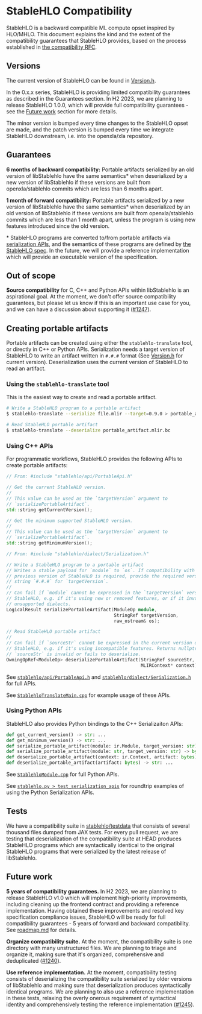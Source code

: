 # StableHLO Compatibility

StableHLO is a backward compatible ML compute opset inspired by HLO/MHLO.
This document explains the kind and the extent of the compatibility guarantees
that StableHLO provides, based on the process established in
[the compatibility RFC](../rfcs/20220912-compatibility.md).

## Versions

The current version of StableHLO can be found in
[Version.h](https://github.com/openxla/stablehlo/blob/main/stablehlo/dialect/Version.h#:~:text=getCurrentVersion).

In the 0.x.x series, StableHLO is providing limited compatibility guarantees
as described in the Guarantees section. In H2 2023, we are planning to release
StableHLO 1.0.0, which will provide full compatibility guarantees - see the
[Future work](#future-work) section for more details.

The minor version is bumped every time changes to the StableHLO opset are made,
and the patch version is bumped every time we integrate StableHLO downstream,
i.e. into the openxla/xla repository.

## Guarantees

**6 months of backward compatibility:** Portable artifacts serialized by an old
version of libStablehlo have the same semantics* when deserialized by a new
version of libStablehlo if these versions are built from openxla/stablehlo
commits which are less than 6 months apart.

**1 month of forward compatibility:** Portable artifacts serialized by a new
version of libStablehlo have the same semantics* when deserialized by an old
version of libStablehlo if these versions are built from openxla/stablehlo
commits which are less than 1 month apart, unless the program is using new
features introduced since the old version.

\* StableHLO programs are converted to/from portable artifacts via
[serialization APIs](bytecode.md), and the semantics of these programs are
defined by [the StableHLO spec](spec.md). In the future, we will provide a
reference implementation which will provide an executable version of the
specification.

## Out of scope

**Source compatibility** for C, C++ and Python APIs within libStablehlo is
an aspirational goal. At the moment, we don't offer source compatibility
guarantees, but please let us know if this is an important use case for you,
and we can have a discussion about supporting it
([#1247](https://github.com/openxla/stablehlo/issues/1247)).

## Creating portable artifacts

Portable artifacts can be created using either the `stablehlo-translate` tool,
or directly in C++ or Python APIs. Serialization needs a target version of
StableHLO to write an artifact written in `#.#.#` format (See [Version.h](https://github.com/openxla/stablehlo/blob/main/stablehlo/dialect/Version.h#:~:text=getCurrentVersion)
for current version). Deserialization uses the current version of StableHLO to
read an artifact.

### Using the `stablehlo-translate` tool

This is the easiest way to create and read a portable artifact.

```bash
# Write a StableHLO program to a portable artifact
$ stablehlo-translate --serialize file.mlir --target=0.9.0 > portable_artifact.mlir.bc

# Read StableHLO portable artifact
$ stablehlo-translate --deserialize portable_artifact.mlir.bc
```

### Using C++ APIs

For programmatic workflows, StableHLO provides the following APIs to create
portable artifacts:

```c++
// From: #include "stablehlo/api/PortableApi.h"

// Get the current StableHLO version.
//
// This value can be used as the `targetVersion` argument to
// `serializePortableArtifact`.
std::string getCurrentVersion();

// Get the minimum supported StableHLO version.
//
// This value can be used as the `targetVersion` argument to
// `serializePortableArtifact`.
std::string getMinimumVersion();

// From: #include "stablehlo/dialect/Serialization.h"

// Write a StableHLO program to a portable artifact
// Writes a stable payload for `module` to `os`. If compatibility with a
// previous version of StableHLO is required, provide the required version
// string `#.#.#` for `targetVersion`.
//
// Can fail if `module` cannot be expressed in the `targetVersion` version of
// StableHLO, e.g. if it's using new or removed features, or if it involves
// unsupported dialects.
LogicalResult serializePortableArtifact(ModuleOp module,
                                        StringRef targetVersion,
                                        raw_ostream& os);

// Read StableHLO portable artifact
//
// Can fail if `sourceStr` cannot be expressed in the current version of
// StableHLO, e.g. if it's using incompatible features. Returns nullptr if
// `sourceStr` is invalid or fails to deserialize.
OwningOpRef<ModuleOp> deserializePortableArtifact(StringRef sourceStr,
                                                  MLIRContext* context);
```

See [`stablehlo/api/PortableApi.h`](https://github.com/openxla/stablehlo/blob/main/stablehlo/api/PortableApi.h)
and [`stablehlo/dialect/Serialization.h`](https://github.com/openxla/stablehlo/blob/main/stablehlo/dialect/Serialization.h)
for full APIs.

See [`StablehloTranslateMain.cpp`](https://github.com/openxla/stablehlo/blob/main/stablehlo/tools/StablehloTranslateMain.cpp#:~:text=serializePortableArtifact)
for example usage of these APIs.

### Using Python APIs

StableHLO also provides Python bindings to the C++ Serializaiton APIs:

```python
def get_current_version() -> str: ...
def get_minimum_version() -> str: ...
def serialize_portable_artifact(module: ir.Module, target_version: str) -> bytes: ...
def serialize_portable_artifact(module: str, target_version: str) -> bytes: ...
def deserialize_portable_artifact(context: ir.Context, artifact: bytes) -> ir.Module: ...
def deserialize_portable_artifact(artifact: bytes) -> str: ...
```

See [`StablehloModule.cpp`](https://github.com/openxla/stablehlo/blob/main/stablehlo/integrations/python/StablehloModule.cpp)
for full Python APIs.

See [`stablehlo.py > test_serialization_apis`](https://github.com/openxla/stablehlo/blob/main/stablehlo/integrations/python/tests/stablehlo.py#:~:text=test_serialization_apis)
for roundtrip examples of using the Python Serialization APIs.

## Tests

We have a compatibility suite in [stablehlo/testdata](../stablehlo/testdata)
that consists of several thousand files dumped from JAX tests. For every pull
request, we are testing that deserialization of the compatibility suite at HEAD
produces StableHLO programs which are syntactically identical to the original
StableHLO programs that were serialized by the latest release of libStablehlo.

## Future work

**5 years of compatibility guarantees.** In H2 2023, we are planning to release
StableHLO v1.0 which will implement high-priority improvements, including
cleaning up the frontend contract and providing a reference implementation.
Having obtained these improvements and resolved key specification compliance
issues, StableHLO will be ready for full compatibility guarantees - 5 years of
forward and backward compatibility. See [roadmap.md](roadmap.md) for details.

**Organize compatibility suite.** At the moment, the compatibility suite
is one directory with many unstructured files. We are planning to triage and
organize it, making sure that it's organized, comprehensive and deduplicated
([#1240](https://github.com/openxla/stablehlo/issues/1240)).

**Use reference implementation.** At the moment, compatibility testing consists
of deserializing the compatibility suite serialized by older versions of
libStablehlo and making sure that deserialization produces syntactically
identical programs. We are planning to also use a reference implementation in
these tests, relaxing the overly onerous requirement of syntactical identity
and comprehensively testing the reference implementation
([#1245](https://github.com/openxla/stablehlo/issues/1245)).
